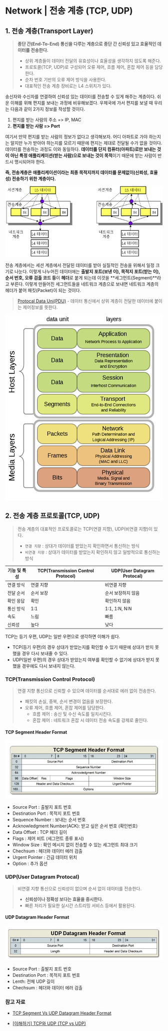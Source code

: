 # Network | 전송 계층 (TCP, UDP)

## 1. 전송 계층(Transport Layer)

> **종단 간(End-To-End) 통신을 다루는 계층으로 종단 간 신뢰성 있고 효율적인 데이터를 전송한다.**
>
> - 상위 계층들이 데이터 전달의 유효성이나 효율성을 생각하지 않도록 해준다.
> - 프로토콜(TCP, UDP)로 구성되어 오류 제어, 흐름 제어, 혼잡 제어 등을 담당한다.
> - 순차 번호 기반의 오류 제어 방식을 사용한다.
> - 대표적인 전송 계층 장비로는 L4 스위치가 있다.

송신자와 수신자를 연결하여 신뢰성 있는 데이터를 전송할 수 있게 해주는 계층이다. 쉬운 이해를 위해 편지를 보내는 과정에 비유해보겠다. 우체국에 가서 편지를 보낼 때 우리는 다음과 같이 2가지 정보를 작성할 것이다.

1. 편지를 받는 사람의 주소 => IP, MAC
2. **편지를 받는 사람 => Port**

여기서 만약 편지를 받는 사람의 정보가 없다고 생각해보자. 어디 아파트로 가야 하는지는 알지만 누가 받아야 하는지를 모르기 때문에 편지는 제대로 전달될 수가 없을 것이다. 데이터를 전송하는 과정도 이와 동일하다. **데이터를 단지 컴퓨터(아파트)로만 보내는 것이 아닌 특정 애플리케이션(받는 사람)으로 보내는 것이 목적**이기 때문에 받는 사람이 반드시 명시되어야 한다.

**즉, 전송계층은 애플리케이션이라는 최종 목적지까지 데이터를 문제없이(신뢰성, 효율성) 전송하기 위한 계층이다.**



![img](https://raw.githubusercontent.com/soo5717/Typora-image/velog/img/image-20210812192517461.png)





전송 계층에서는 세션 계층에서 전달된 데이터를 받아 실질적인 전송을 위해서 일정 크기로 나눈다. 이렇게 나누어진 데이터에는 **출발지 포트(보낸 이), 목적지 포트(받는 이), 순서 번호, 오류 검출 코드 등**이 **헤더**로 붙게 되는데 이것을 **세그먼트(Segment)**라고 부른다. 이렇게 만들어진 세그먼트들을 네트워크 계층으로 보내면 네트워크 계층의 헤더가 붙어 패킷(Packet)이 되는 것이다.

> [Protocal Data Uni(PDU)](https://ko.wikipedia.org/wiki/%ED%94%84%EB%A1%9C%ED%86%A0%EC%BD%9C_%EB%8D%B0%EC%9D%B4%ED%84%B0_%EB%8B%A8%EC%9C%84) - 데이터 통신에서 상위 계층이 전달한 데이터에 붙이는 제어정보를 뜻한다.

![OSI_Model](https://raw.githubusercontent.com/soo5717/Typora-image/velog/img/OSI_Model.png)

## 2. 전송 계층 프로토콜(TCP, UDP)

> 전송 계층의 대표적인 프로토콜로는 TCP(연결 지향), UDP(비연결 지향)이 있다. 
>
> - `연결 지향` : 상대가 데이터를 받았는지 확인하면서 통신하는 방식
> - `비연결 지향` : 상대가 데이터를 받았는지 확인하지 않고 일방적으로 통신하는 방식

| **기능 및 특성** | **TCP(Transmission Control Protocol)** | **UDP(User Datagram Protocal)** |
| ---------------- | -------------------------------------- | ------------------------------- |
| 연결 방식        | 연결 지향                              | 비연결 지향                     |
| 전달 순서        | 순서 보장                              | 순서 보장하지 않음              |
| 확인 응답        | 확인                                   | 확인하지 않음                   |
| 통신 방식        | 1:1                                    | 1:1, 1:N, N:N                   |
| 속도             | 느림                                   | 빠름                            |
| 신뢰성           | 높다                                   | 낮다                            |

TCP는 등기 우편, UDP는 일반 우편으로 생각하면 이해가 쉽다. 

- TCP(등기 우편)의 경우 상대가 받았는지를 확인할 수 있기 때문에 상대가 받지 못했을 경우 다시 보내줄 수 있다.
- UDP(일반 우편)의 경우 상대가 받았는지 여부를 확인할 수 없기에 상대가 받지 못했을 경우에도 다시 보내지 않는다.

### **TCP(Transmission Control Protocol)**

> 연결 지향 통신으로 신뢰할 수 있으며 데이터를 순서대로 에러 없이 전송한다.
>
> - 패킷의 손실, 중복, 순서 변경이 없음을 보장한다.
> - 오류 제어, 흐름 제어, 혼잡 제어를 담당한다.
>   - 흐름 제어 : 송신 및 수신 속도를 일치시킨다.
>   - 혼잡 제어 : 네트워크 혼잡 시 데이터 전송 속도를 강제로 줄인다.

#### TCP Segment Header Format

![image-20210816022602254](https://raw.githubusercontent.com/soo5717/Typora-image/velog/img/image-20210816022602254.png)

- Source Port : 출발지 포트 번호 
- Destination Port : 목적지 포트 번호
- Sequence Number : 보내는 순서 번호
- Acknowledgment Number(ACK): 받고 싶은 순서 번호 (확인번호)
- Data Offset : TCP 헤더 길이
- Flags : 제어 비트 (세그먼트 종류 표시)
- Window Size : 확인 메시지 없이 전송할 수 있는 세그먼트 최대 크기
- Chechsum : 헤더와 데이터 에러 검출
- Urgent Pointer : 긴급 데이터 위치
- Option : 추가 옵션

### **UDP(User Datagram Protocal)**

> 비연결 지향 통신으로 신뢰성이 없으며 순서 없이 데이터를 전송한다.
>
> - **신뢰성이나 정확성 보다는 효율을 중시한다.**
> - 빠른 처리가 필요한 실시간 스트리밍 서비스 등에서 활용된다.

#### UDP Datagram Header Format

![image-20210816022614764](https://raw.githubusercontent.com/soo5717/Typora-image/velog/img/image-20210816022614764.png)

- Source Port : 출발지 포트 번호 
- Destination Port : 목적지 포트 번호
- Lenth: 전체 UDP 길이
- Chechsum : 헤더와 데이터 에러 검출

### 참고 자료

- [TCP Segment Vs UDP Datagram Header Format](https://skminhaj.wordpress.com/2016/02/15/tcp-segment-vs-udp-datagram-header-format/)

- [[이해하기] TCP와 UDP (TCP vs UDP)](https://www.stevenjlee.net/2020/06/29/%EC%9D%B4%ED%95%B4%ED%95%98%EA%B8%B0-tcp-%EC%99%80-udp-tcp-vs-udp/)